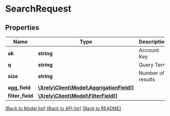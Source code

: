 # SearchRequest

## Properties
Name | Type | Description | Notes
------------ | ------------- | ------------- | -------------
**ak** | **string** | Account Key | [optional] 
**q** | **string** | Query Term | [optional] 
**size** | **string** | Number of results | [optional] 
**agg_field** | [**\Xrely\Client\Model\AggrigationField[]**](AggrigationField.md) |  | [optional] 
**filter_field** | [**\Xrely\Client\Model\FilterField[]**](FilterField.md) |  | [optional] 

[[Back to Model list]](../README.md#documentation-for-models) [[Back to API list]](../README.md#documentation-for-api-endpoints) [[Back to README]](../README.md)


